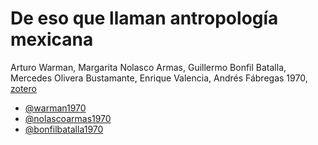 # De eso que llaman antropología mexicana

Arturo Warman, Margarita Nolasco Armas, Guillermo Bonfil Batalla, Mercedes Olivera Bustamante, Enrique Valencia, Andrés Fábregas 1970, [zotero](zotero://select/items/@warmanetal1970)

* [@warman1970](@warman1970.md)
* [@nolascoarmas1970](@nolascoarmas1970.md)
* [@bonfilbatalla1970](@bonfilbatalla1970.md)
